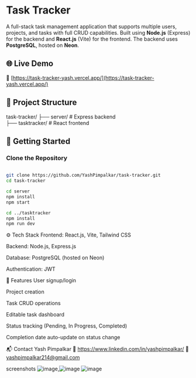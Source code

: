 # Task Tracker
A full-stack task management application that supports multiple users, projects, and tasks with full CRUD capabilities. Built using **Node.js** (Express) for the backend and **React.js** (Vite) for the frontend. The backend uses **PostgreSQL**, hosted on **Neon**.

## 🌐 Live Demo

🔗 [https://task-tracker-yash.vercel.app/](https://task-tracker-yash.vercel.app/)

## 📁 Project Structure

task-tracker/
├── server/ # Express backend  
├── tasktracker/ # React frontend

## 🚀 Getting Started

### Clone the Repository

```bash

git clone https://github.com/YashPimpalkar/task-tracker.git
cd task-tracker

cd server
npm install
npm start

cd ../tasktracker
npm install
npm run dev

```


⚙️ Tech Stack
Frontend: React.js, Vite, Tailwind CSS

Backend: Node.js, Express.js

Database: PostgreSQL (hosted on Neon)

Authentication: JWT

🧠 Features
User signup/login

Project creation

Task CRUD operations

Editable task dashboard

Status tracking (Pending, In Progress, Completed)

Completion date auto-update on status change

📬 Contact
Yash Pimpalkar
🔗 https://www.linkedin.com/in/yashpimpalkar/
📧 yashpimpalkar214@gmail.com


screenshots ![image](https://github.com/user-attachments/assets/6b72b23b-fb22-4733-ba38-4794332c8066),![image](https://github.com/user-attachments/assets/e3c89bf9-a835-451a-b04a-8baff6e8e969)
![image](https://github.com/user-attachments/assets/19f2b650-95da-4c8f-aa75-36564e4c2742)


